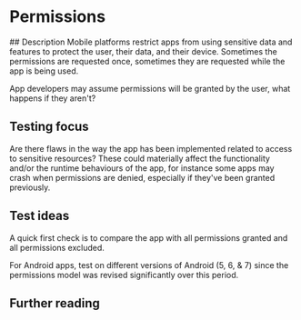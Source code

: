 # Permissions
## Description
Mobile platforms restrict apps from using sensitive data and features to protect the user, their data, and their device. Sometimes the permissions are requested once, sometimes they are requested while the app is being used.

App developers may assume permissions will be granted by the user, what happens if they aren't?
## Testing focus
Are there flaws in the way the app has been implemented related to access to sensitive resources? These could materially affect the functionality and/or the runtime behaviours of the app, for instance some apps may crash when permissions are denied, especially if they've been granted previously.
## Test ideas
A quick first check is to compare the app with all permissions granted and all permissions excluded.

For Android apps, test on different versions of Android (5, 6, & 7) since the permissions model was revised significantly over this period.
## Further reading
[//]: # (This should be a comment.)
[//]: # (Optional area to add links, etc.)

